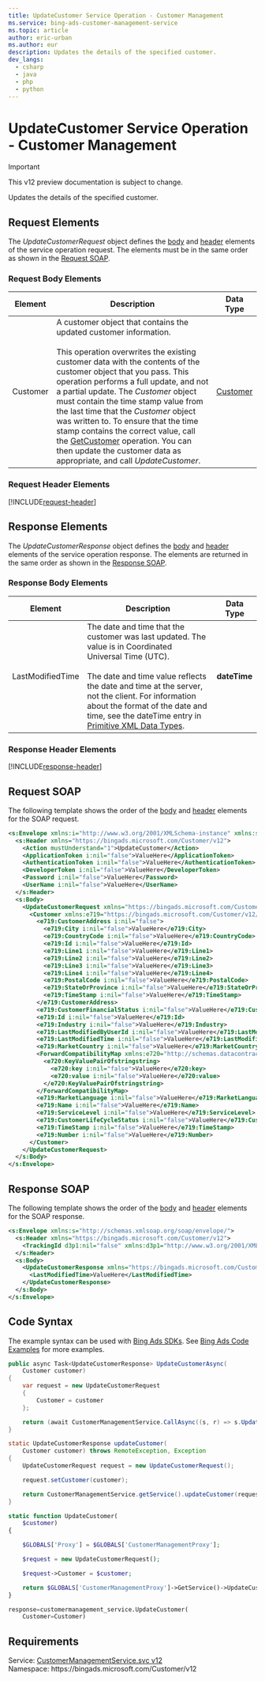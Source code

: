 ```yaml
---
title: UpdateCustomer Service Operation - Customer Management
ms.service: bing-ads-customer-management-service
ms.topic: article
author: eric-urban
ms.author: eur
description: Updates the details of the specified customer.
dev_langs: 
  - csharp
  - java
  - php
  - python
---
```

# UpdateCustomer Service Operation - Customer Management

> [!IMPORTANT]
> This v12 preview documentation is subject to change.

Updates the details of the specified customer.

## <a name="request"></a>Request Elements
The *UpdateCustomerRequest* object defines the [body](#request-body) and [header](#request-header) elements of the service operation request. The elements must be in the same order as shown in the [Request SOAP](#request-soap). 

### <a name="request-body"></a>Request Body Elements

|Element|Description|Data Type|
|-----------|---------------|-------------|
|<a name="customer"></a>Customer|A customer object that contains the updated customer information.<br /><br />This operation overwrites the existing customer data with the contents of the customer object that you pass. This operation performs a full update, and not a partial update. The *Customer* object must contain the time stamp value from the last time that the *Customer* object was written to. To ensure that the time stamp contains the correct value, call the [GetCustomer](/bingads/customer-management-service/getcustomer.md) operation. You can then update the customer data as appropriate, and call *UpdateCustomer*.|[Customer](customer.md)|

### <a name="request-header"></a>Request Header Elements
[!INCLUDE[request-header](./includes/request-header.md)]

## <a name="response"></a>Response Elements
The *UpdateCustomerResponse* object defines the [body](#response-body) and [header](#response-header) elements of the service operation response. The elements are returned in the same order as shown in the [Response SOAP](#response-soap).

### <a name="response-body"></a>Response Body Elements

|Element|Description|Data Type|
|-----------|---------------|-------------|
|<a name="lastmodifiedtime"></a>LastModifiedTime|The date and time that the customer was last updated. The value is in Coordinated Universal Time (UTC).<br/><br/> The date and time value reflects the date and time at the server, not the client. For information about the format of the date and time, see the dateTime entry in [Primitive XML Data Types](https://go.microsoft.com/fwlink/?linkid=859198).|**dateTime**|

### <a name="response-header"></a>Response Header Elements
[!INCLUDE[response-header](./includes/response-header.md)]

## <a name="request-soap"></a>Request SOAP
The following template shows the order of the [body](#request-body) and [header](#request-header) elements for the SOAP request.

```xml
<s:Envelope xmlns:i="http://www.w3.org/2001/XMLSchema-instance" xmlns:s="http://schemas.xmlsoap.org/soap/envelope/">
  <s:Header xmlns="https://bingads.microsoft.com/Customer/v12">
    <Action mustUnderstand="1">UpdateCustomer</Action>
    <ApplicationToken i:nil="false">ValueHere</ApplicationToken>
    <AuthenticationToken i:nil="false">ValueHere</AuthenticationToken>
    <DeveloperToken i:nil="false">ValueHere</DeveloperToken>
    <Password i:nil="false">ValueHere</Password>
    <UserName i:nil="false">ValueHere</UserName>
  </s:Header>
  <s:Body>
    <UpdateCustomerRequest xmlns="https://bingads.microsoft.com/Customer/v12">
      <Customer xmlns:e719="https://bingads.microsoft.com/Customer/v12/Entities" i:nil="false">
        <e719:CustomerAddress i:nil="false">
          <e719:City i:nil="false">ValueHere</e719:City>
          <e719:CountryCode i:nil="false">ValueHere</e719:CountryCode>
          <e719:Id i:nil="false">ValueHere</e719:Id>
          <e719:Line1 i:nil="false">ValueHere</e719:Line1>
          <e719:Line2 i:nil="false">ValueHere</e719:Line2>
          <e719:Line3 i:nil="false">ValueHere</e719:Line3>
          <e719:Line4 i:nil="false">ValueHere</e719:Line4>
          <e719:PostalCode i:nil="false">ValueHere</e719:PostalCode>
          <e719:StateOrProvince i:nil="false">ValueHere</e719:StateOrProvince>
          <e719:TimeStamp i:nil="false">ValueHere</e719:TimeStamp>
        </e719:CustomerAddress>
        <e719:CustomerFinancialStatus i:nil="false">ValueHere</e719:CustomerFinancialStatus>
        <e719:Id i:nil="false">ValueHere</e719:Id>
        <e719:Industry i:nil="false">ValueHere</e719:Industry>
        <e719:LastModifiedByUserId i:nil="false">ValueHere</e719:LastModifiedByUserId>
        <e719:LastModifiedTime i:nil="false">ValueHere</e719:LastModifiedTime>
        <e719:MarketCountry i:nil="false">ValueHere</e719:MarketCountry>
        <ForwardCompatibilityMap xmlns:e720="http://schemas.datacontract.org/2004/07/System.Collections.Generic" i:nil="false">
          <e720:KeyValuePairOfstringstring>
            <e720:key i:nil="false">ValueHere</e720:key>
            <e720:value i:nil="false">ValueHere</e720:value>
          </e720:KeyValuePairOfstringstring>
        </ForwardCompatibilityMap>
        <e719:MarketLanguage i:nil="false">ValueHere</e719:MarketLanguage>
        <e719:Name i:nil="false">ValueHere</e719:Name>
        <e719:ServiceLevel i:nil="false">ValueHere</e719:ServiceLevel>
        <e719:CustomerLifeCycleStatus i:nil="false">ValueHere</e719:CustomerLifeCycleStatus>
        <e719:TimeStamp i:nil="false">ValueHere</e719:TimeStamp>
        <e719:Number i:nil="false">ValueHere</e719:Number>
      </Customer>
    </UpdateCustomerRequest>
  </s:Body>
</s:Envelope>
```

## <a name="response-soap"></a>Response SOAP
The following template shows the order of the [body](#response-body) and [header](#response-header) elements for the SOAP response.

```xml
<s:Envelope xmlns:s="http://schemas.xmlsoap.org/soap/envelope/">
  <s:Header xmlns="https://bingads.microsoft.com/Customer/v12">
    <TrackingId d3p1:nil="false" xmlns:d3p1="http://www.w3.org/2001/XMLSchema-instance">ValueHere</TrackingId>
  </s:Header>
  <s:Body>
    <UpdateCustomerResponse xmlns="https://bingads.microsoft.com/Customer/v12">
      <LastModifiedTime>ValueHere</LastModifiedTime>
    </UpdateCustomerResponse>
  </s:Body>
</s:Envelope>
```

## <a name="example"></a>Code Syntax
The example syntax can be used with [Bing Ads SDKs](/bingads/guides/client-libraries.md). See [Bing Ads Code Examples](/bingads/guides/code-examples.md) for more examples.
```csharp
public async Task<UpdateCustomerResponse> UpdateCustomerAsync(
	Customer customer)
{
	var request = new UpdateCustomerRequest
	{
		Customer = customer
	};

	return (await CustomerManagementService.CallAsync((s, r) => s.UpdateCustomerAsync(r), request));
}
```
```java
static UpdateCustomerResponse updateCustomer(
	Customer customer) throws RemoteException, Exception
{
	UpdateCustomerRequest request = new UpdateCustomerRequest();

	request.setCustomer(customer);

	return CustomerManagementService.getService().updateCustomer(request);
}
```
```php
static function UpdateCustomer(
	$customer)
{

	$GLOBALS['Proxy'] = $GLOBALS['CustomerManagementProxy'];

	$request = new UpdateCustomerRequest();

	$request->Customer = $customer;

	return $GLOBALS['CustomerManagementProxy']->GetService()->UpdateCustomer($request);
}
```
```python
response=customermanagement_service.UpdateCustomer(
	Customer=Customer)
```

## Requirements
Service: [CustomerManagementService.svc v12](https://clientcenter.api.bingads.microsoft.com/Api/CustomerManagement/v12/CustomerManagementService.svc)  
Namespace: https\://bingads.microsoft.com/Customer/v12  

